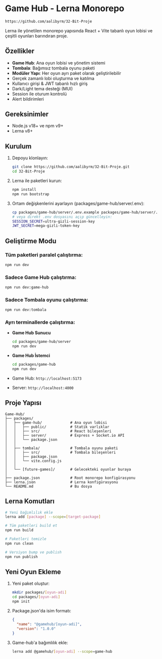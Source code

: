 # Game Hub - Lerna Monorepo

```bash
https://github.com/aalibyrm/32-Bit-Proje
```

Lerna ile yönetilen monorepo yapısında React + Vite tabanlı oyun lobisi ve çeşitli oyunları barındıran proje.

## Özellikler

- **Game Hub**: Ana oyun lobisi ve yönetim sistemi
- **Tombala**: Bağımsız tombala oyunu paketi
- **Modüler Yapı**: Her oyun ayrı paket olarak geliştirilebilir
- Gerçek zamanlı lobi oluşturma ve katılma
- Kullanıcı girişi & JWT tabanlı hızlı giriş
- Dark/Light tema desteği (MUI)
- Session ile oturum kontrolü
- Alert bildirimleri

## Gereksinimler

- Node.js v18+ ve npm v9+
- Lerna v8+

## Kurulum

1. Depoyu klonlayın:
   ```bash
   git clone https://github.com/aalibyrm/32-Bit-Proje.git
   cd 32-Bit-Proje
   ```

2. Lerna ile paketleri kurun:
   ```bash
   npm install
   npm run bootstrap
   ```

3. Ortam değişkenlerini ayarlayın (packages/game-hub/server/.env):
   ```bash
   cp packages/game-hub/server/.env.example packages/game-hub/server/.env
   # veya direkt .env dosyasını açıp güncelleyin:
   SESSION_SECRET=ultra-gizli-session-key
   JWT_SECRET=mega-gizli-token-key
   ```

## Geliştirme Modu

### Tüm paketleri paralel çalıştırma:
```bash
npm run dev
```

### Sadece Game Hub çalıştırma:
```bash
npm run dev:game-hub
```

### Sadece Tombala oyunu çalıştırma:
```bash
npm run dev:tombala
```

### Ayrı terminallerde çalıştırma:
- **Game Hub Sunucu**
  ```bash
  cd packages/game-hub/server
  npm run dev
  ```
- **Game Hub İstemci**
  ```bash
  cd packages/game-hub
  npm run dev
  ```

- Game Hub: `http://localhost:5173`
- Server: `http://localhost:4000`

## Proje Yapısı

```
Game-Hub/
├── packages/
│   ├── game-hub/             # Ana oyun lobisi
│   │   ├── public/           # Statik varlıklar
│   │   ├── src/              # React bileşenleri
│   │   ├── server/           # Express + Socket.io API
│   │   └── package.json
│   │
│   ├── tombala/              # Tombala oyunu paketi
│   │   ├── src/              # Tombala bileşenleri
│   │   ├── package.json
│   │   └── vite.config.js
│   │
│   └── [future-games]/       # Gelecekteki oyunlar buraya
│
├── package.json              # Root monorepo konfigürasyonu
├── lerna.json                # Lerna konfigürasyonu
└── README.md                 # Bu dosya
```

## Lerna Komutları

```bash
# Yeni bağımlılık ekle
lerna add [package] --scope=[target-package]

# Tüm paketleri build et
npm run build

# Paketleri temizle
npm run clean

# Versiyon bump ve publish
npm run publish
```

## Yeni Oyun Ekleme

1. Yeni paket oluştur:
   ```bash
   mkdir packages/[oyun-adi]
   cd packages/[oyun-adi]
   npm init
   ```

2. Package.json'da isim formatı:
   ```json
   {
     "name": "@gamehub/[oyun-adi]",
     "version": "1.0.0"
   }
   ```

3. Game-hub'a bağımlılık ekle:
   ```bash
   lerna add @gamehub/[oyun-adi] --scope=game-hub
   ```
